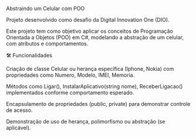 Abstraindo um Celular com POO

Projeto desenvolvido como desafio da Digital Innovation One (DIO).

Este projeto tem como objetivo aplicar os conceitos de Programação Orientada a Objetos (POO) em C#, modelando a abstração de um celular, com atributos e comportamentos.

🛠 Funcionalidades

Criação de classe Celular ou herança específica (Iphone, Nokia) com propriedades como Numero, Modelo, IMEI, Memoria.

Métodos como Ligar(), InstalarAplicativo(string nome), ReceberLigacao() implementados conforme comportamento esperado.

Encapsulamento de propriedades (public, private) para demonstrar controle de acesso.

Demonstração de uso de herança, polimorfismo ou abstração (se aplicável).
